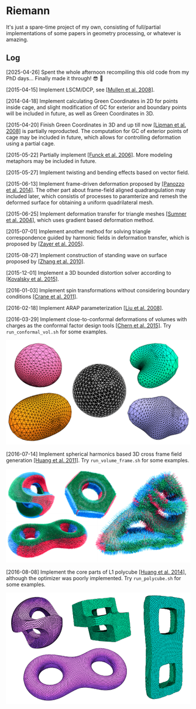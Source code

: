 # Riemann

It's just a spare-time project of my own, consisting of full/partial implementations of some papers in geometry processing, or whatever is amazing.

## Log

[2025-04-26] Spent the whole afternoon recompiling this old code from my PhD days... Finally made it through! :sunglasses: :tada:

[2015-04-15] Implement LSCM/DCP, see [[Mullen et al. 2008]](https://hal.inria.fr/inria-00334477/document).

[2014-04-18] Implement calculating Green Coordinates in 2D for points inside cage, and slight modification of GC for exterior and boundary points will be included in future, as well as Green Coordinates in 3D.

[2015-04-20] Finish Green Coordinates in 3D and up till now [[Lipman et al. 2008]](http://citeseerx.ist.psu.edu/viewdoc/download?doi=10.1.1.150.2116&rep=rep1&type=pdf) is partially reproducted. The computation for GC  of exterior points of cage may be  included in future, which allows for controlling deformation using a partial cage.

[2015-05-22] Partially implement [[Funck et al. 2006]](https://isgwww.cs.uni-magdeburg.de/visual/files/publications/Archive/Funck_2006_SIGGRAPH.pdf). More modeling metaphors may be included in future.

[2015-05-27] Implement twisting and bending effects based on vector field.

[2015-06-13] Implement frame-driven deformation proposed by [[Panozzo et al. 2014]](http://igl.ethz.ch/projects/frame-fields/frame-fields.pdf). The other part about frame-field aligned quadrangulation may included later, which consistis of processes to paramterize and remesh the deformed surface for obtaining a uniform quadrilateral mesh.

[2015-06-25] Implement deformation transfer for triangle meshes [[Sumner et al. 2004]](http://people.csail.mit.edu/sumner/research/deftransfer/Sumner2004DTF.pdf), which uses gradient based deformation method.

[2015-07-01] Implement another method for solving triangle correspondence guided by harmonic fields in deformation transfer, which is proposed by [[Zayer et al. 2005]](http://citeseerx.ist.psu.edu/viewdoc/download?doi=10.1.1.226.1150&rep=rep1&type=pdf).

[2015-08-27] Implement construction of standing wave on surface proposed by [[Zhang et al. 2010]](http://www.cad.zju.edu.cn/home/hj/10/Huang10WaveQuad.pdf).

[2015-12-01] Implement a 3D bounded distortion solver according to [[Kovalsky et al. 2015]](http://www.wisdom.weizmann.ac.il/~ylipman/2015_LargeScaleBD.pdf).

[2016-01-03] Implement spin transformations without considering boundary conditions [[Crane et al. 2011]](http://www.cs.columbia.edu/~keenan/Projects/SpinTransformations/paper.pdf).

[2016-02-18] Implement ARAP parameterization [[Liu et al. 2008]](http://www.cs.harvard.edu/~sjg/papers/arap.pdf).

[2016-03-29] Implement close-to-conformal deformations of volumes with charges as the conformal factor design tools [[Chern et al. 2015]](http://dl.acm.org/citation.cfm?id=2766916). Try `run_conformal_vol.sh` for some examples.

![image](img/conformal_volume.png)

[2016-07-14] Implement spherical harmonics based 3D cross frame field generation [[Huang et al. 2011]](http://www.cad.zju.edu.cn/home/hj/11/3D-cross-frame.pdf). Try `run_volume_frame.sh` for some examples.

![image](img/vol_cross_frm.png)

[2016-08-08] Implement the core parts of L1 polycube [[Huang et al. 2014]](http://www.cad.zju.edu.cn/home/hj/14/l1-poly/l1-poly.pdf), although the optimizer was poorly implemented. Try `run_polycube.sh` for some examples.

![image](img/l1_polycube.png)
